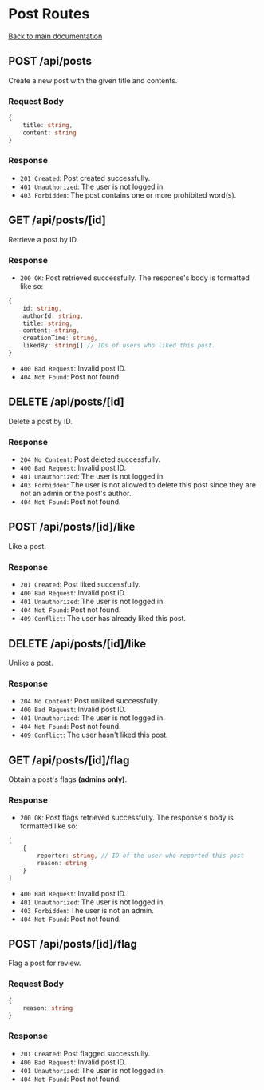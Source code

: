 # Post Routes

[Back to main documentation](./docs.md)

## POST /api/posts
Create a new post with the given title and contents.

### Request Body
```ts
{
    title: string,
    content: string
}
```

### Response
- `201 Created`: Post created successfully.
- `401 Unauthorized`: The user is not logged in.
- `403 Forbidden`: The post contains one or more prohibited word(s).

## GET /api/posts/[id]
Retrieve a post by ID.

### Response
- `200 OK`: Post retrieved successfully. The response's body is formatted like so:
```ts
{
    id: string,
    authorId: string,
    title: string,
    content: string,
    creationTime: string,
    likedBy: string[] // IDs of users who liked this post.
}
```
- `400 Bad Request`: Invalid post ID.
- `404 Not Found`: Post not found.

## DELETE /api/posts/[id]
Delete a post by ID.

### Response
- `204 No Content`: Post deleted successfully.
- `400 Bad Request`: Invalid post ID.
- `401 Unauthorized`: The user is not logged in.
- `403 Forbidden`: The user is not allowed to delete this post since they are not an admin or the post's author.
- `404 Not Found`: Post not found.

## POST /api/posts/[id]/like
Like a post.

### Response
- `201 Created`: Post liked successfully.
- `400 Bad Request`: Invalid post ID.
- `401 Unauthorized`: The user is not logged in.
- `404 Not Found`: Post not found.
- `409 Conflict`: The user has already liked this post.

## DELETE /api/posts/[id]/like
Unlike a post.

### Response
- `204 No Content`: Post unliked successfully.
- `400 Bad Request`: Invalid post ID.
- `401 Unauthorized`: The user is not logged in.
- `404 Not Found`: Post not found.
- `409 Conflict`: The user hasn't liked this post.

## GET /api/posts/[id]/flag
Obtain a post's flags **(admins only)**.

### Response
- `200 OK`: Post flags retrieved successfully. The response's body is formatted like so:
```ts
[
    {
        reporter: string, // ID of the user who reported this post
        reason: string
    }
]
```
- `400 Bad Request`: Invalid post ID.
- `401 Unauthorized`: The user is not logged in.
- `403 Forbidden`: The user is not an admin.
- `404 Not Found`: Post not found.

## POST /api/posts/[id]/flag
Flag a post for review.

### Request Body
```ts
{
    reason: string
}
```

### Response
- `201 Created`: Post flagged successfully.
- `400 Bad Request`: Invalid post ID.
- `401 Unauthorized`: The user is not logged in.
- `404 Not Found`: Post not found.
